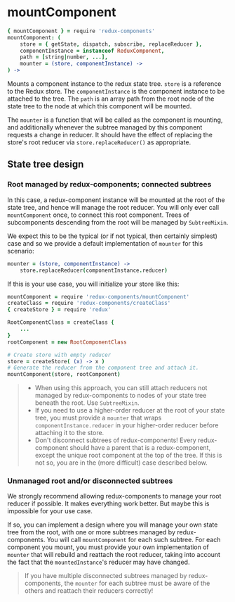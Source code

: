 # mountComponent
```coffeescript
{ mountComponent } = require 'redux-components'
mountComponent: (
	store = { getState, dispatch, subscribe, replaceReducer },
	componentInstance = instanceof ReduxComponent,
	path = [string|number, ...],
	mounter = (store, componentInstance) ->
) ->
```
Mounts a component instance to the redux state tree. `store` is a reference to the Redux store. The `componentInstance` is the component instance to be attached to the tree. The `path` is an array path from the root node of the state tree to the node at which this component will be mounted.

The `mounter` is a function that will be called as the component is mounting, and additionally whenever the subtree managed by this component requests a change in reducer. It should have the effect of replacing the store's root reducer via `store.replaceReducer()` as appropriate.

## State tree design

### Root managed by redux-components; connected subtrees

In this case, a redux-component instance will be mounted at the root of the state tree, and hence will manage the root reducer. You will only ever call `mountComponent` once, to connect this root component. Trees of subcomponents descending from the root will be managed by `SubtreeMixin`.

We expect this to be the typical (or if not typical, then certainly simplest) case and so we provide a default implementation of `mounter` for this scenario:

```coffeescript
mounter = (store, componentInstance) ->
	store.replaceReducer(componentInstance.reducer)
```

If this is your use case, you will initialize your store like this:
```coffeescript
mountComponent = require 'redux-components/mountComponent'
createClass = require 'redux-components/createClass'
{ createStore } = require 'redux'

RootComponentClass = createClass {
	...
}
rootComponent = new RootComponentClass

# Create store with empty reducer
store = createStore( (x) -> x )
# Generate the reducer from the component tree and attach it.
mountComponent(store, rootComponent)
```

> * When using this approach, you can still attach reducers not managed by redux-components to nodes of your state tree beneath the root. Use `SubtreeMixin`.
> * If you need to use a higher-order reducer at the root of your state tree, you must provide a `mounter` that wraps `componentInstance.reducer` in your higher-order reducer before attaching it to the store.
> * Don't disconnect subtrees of redux-components! Every redux-component should have a parent that is a redux-component, except the unique root component at the top of the tree. If this is not so, you are in the (more difficult) case described below.

### Unmanaged root and/or disconnected subtrees

We strongly recommend allowing redux-components to manage your root reducer if possible. It makes everything work better. But maybe this is impossible for your use case.

If so, you can implement a design where you will manage your own state tree from the root, with one or more subtrees managed by redux-components. You will call `mountComponent` for each such subtree. For each component you mount, you must provide your own implementation of `mounter` that will rebuild and reattach the root reducer, taking into account the fact that the `mountedInstance`'s reducer may have changed.

> If you have multiple disconnected subtrees managed by redux-components, the `mounter` for each subtree must be aware of the others and reattach their reducers correctly!
